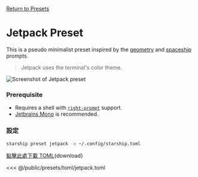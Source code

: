 [Return to Presets](./#jetpack)

# Jetpack Preset

This is a pseudo minimalist preset inspired by the [geometry](https://github.com/geometry-zsh/geometry) and [spaceship](https://github.com/spaceship-prompt/spaceship-prompt) prompts.

> Jetpack uses the terminal's color theme.

![Screenshot of Jetpack preset](/presets/img/jetpack.png)

### Prerequisite

- Requires a shell with [`right-prompt`](https://starship.rs/advanced-config/#enable-right-prompt) support.
- [Jetbrains Mono](https://www.jetbrains.com/lp/mono/) is recommended.

### 設定

```sh
starship preset jetpack -o ~/.config/starship.toml
```

[點擊此處下載 TOML](/presets/toml/jetpack.toml){download}

<<< @/public/presets/toml/jetpack.toml
